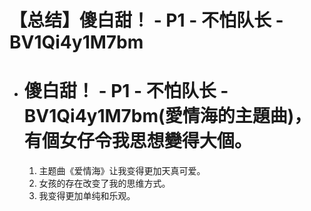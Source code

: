 # 【总结】傻白甜！ - P1 - 不怕队长 - BV1Qi4y1M7bm

-   # 傻白甜！ - P1 - 不怕队长 - BV1Qi4y1M7bm(愛情海的主題曲)，有個女仔令我思想變得大個。
    1.  主题曲《爱情海》让我变得更加天真可爱。
    2.  女孩的存在改变了我的思维方式。
    3.  我变得更加单纯和乐观。